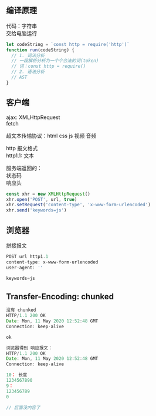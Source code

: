 ## 编译原理  
代码：字符串  
交给电脑运行  
```js
let codeString = `const http = require('http')`
function run(codeString) {
  // 1. 词法分析
  // 一段解析分析为一个个合法的词(token)
  // 词：const http = require()
  // 2. 语法分析
  // AST
}
```

## 客户端  
ajax: XMLHttpRequest  
fetch  

超文本传输协议：html css js 视频 音频  

http 报文格式  
http1.1: 文本  


服务端返回的：  
状态码  
响应头  

```js
const xhr = new XMLHttpRequest()
xhr.open('POST', url, true)
xhr.setRequest('content-type', 'x-www-form-urlencoded')
xhr.send('keywords=js')
```

## 浏览器  
拼接报文  
```js
POST url http1.1
content-type: x-www-form-urlencoded
user-agent: ''

keywords=js
```

## Transfer-Encoding: chunked  
```js
没有 chunked
HTTP/1.1 200 OK
Date: Mon, 11 May 2020 12:52:48 GMT
Connection: keep-alive

ok

```

```js
浏览器得到 响应报文：
HTTP/1.1 200 OK
Date: Mon, 11 May 2020 12:52:48 GMT
Connection: keep-alive

10： 长度
1234567890
9：
123456789
0

// 后面没内容了
```

